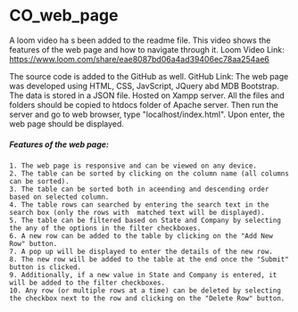 # CO_web_page
A loom video ha
s been added to the readme file. This video shows the features of the web page and how to navigate through it. 
Loom Video Link: https://www.loom.com/share/eae8087bd06a4ad39406ec78aa254ae6

The source code is added to the GitHub as well.
GitHub Link:
The web page was developed using HTML, CSS, JavScript, JQuery abd MDB Bootstrap. The data is stored in a JSON file.
Hosted on Xampp server. All the files and folders should be copied to htdocs folder of Apache server. Then run the server and go to web browser, type "localhost/index.html". Upon enter, the web page should be displayed. 

##### Features of the web page:
    1. The web page is responsive and can be viewed on any device.
    2. The table can be sorted by clicking on the column name (all columns can be sorted).
    3. The table can be sorted both in aceending and descending order based on selected column.
    4. The table rows can searched by entering the search text in the search box (only the rows with  matched text will be displayed).
    5. The table can be filtered based on State and Company by selecting the any of the options in the filter checkboxes.
    6. A new row can be added to the table by clicking on the "Add New Row" button.
    7. A pop up will be displayed to enter the details of the new row.
    8. The new row will be added to the table at the end once the "Submit" button is clicked.
    9. Additionally, if a new value in State and Company is entered, it will be added to the filter checkboxes.
    10. Any row (or multiple rows at a time) can be deleted by selecting the checkbox next to the row and clicking on the "Delete Row" button.
